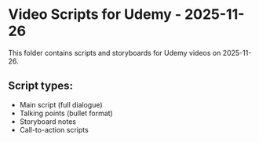 # Video Scripts for Udemy - 2025-11-26

This folder contains scripts and storyboards for Udemy videos on 2025-11-26.

## Script types:
- Main script (full dialogue)
- Talking points (bullet format)
- Storyboard notes
- Call-to-action scripts
